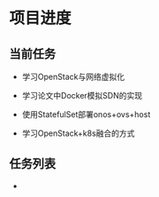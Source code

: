 # 项目进度

## 当前任务

- 学习OpenStack与网络虚拟化

- 学习论文中Docker模拟SDN的实现

- 使用StatefulSet部署onos+ovs+host

- 学习OpenStack+k8s融合的方式

## 任务列表
- 